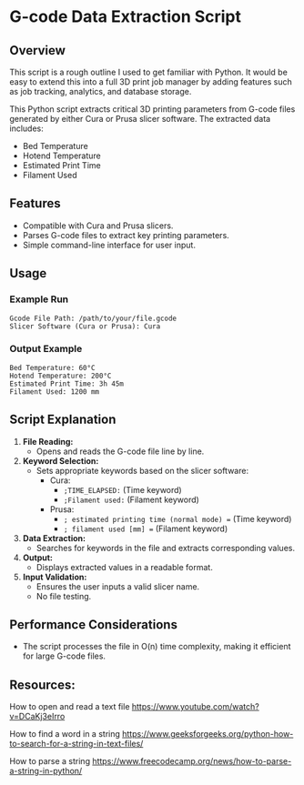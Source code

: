# G-code Data Extraction Script

## Overview
This script is a rough outline I used to get familiar with Python. It would be easy to extend this into a full 3D print job manager by adding features such as job tracking, analytics, and database storage.

This Python script extracts critical 3D printing parameters from G-code files generated by either Cura or Prusa slicer software. The extracted data includes:
- Bed Temperature
- Hotend Temperature
- Estimated Print Time
- Filament Used

## Features
- Compatible with Cura and Prusa slicers.
- Parses G-code files to extract key printing parameters.
- Simple command-line interface for user input.


## Usage
### Example Run
```
Gcode File Path: /path/to/your/file.gcode
Slicer Software (Cura or Prusa): Cura
```

### Output Example
```
Bed Temperature: 60°C
Hotend Temperature: 200°C
Estimated Print Time: 3h 45m
Filament Used: 1200 mm
```

## Script Explanation
1. **File Reading:**
    - Opens and reads the G-code file line by line.
2. **Keyword Selection:**
    - Sets appropriate keywords based on the slicer software:
      - Cura:
        - `;TIME_ELAPSED:` (Time keyword)
        - `;Filament used:` (Filament keyword)
      - Prusa:
        - `; estimated printing time (normal mode) =` (Time keyword)
        - `; filament used [mm] =` (Filament keyword)
3. **Data Extraction:**
    - Searches for keywords in the file and extracts corresponding values.
4. **Output:**
    - Displays extracted values in a readable format.
5. **Input Validation:**
    - Ensures the user inputs a valid slicer name.
    - No file testing.

## Performance Considerations
- The script processes the file in O(n) time complexity, making it efficient for large G-code files.

## Resources:
How to open and read a text file
https://www.youtube.com/watch?v=DCaKj3eIrro

How to find a word in a string
https://www.geeksforgeeks.org/python-how-to-search-for-a-string-in-text-files/

How to parse a string
https://www.freecodecamp.org/news/how-to-parse-a-string-in-python/
